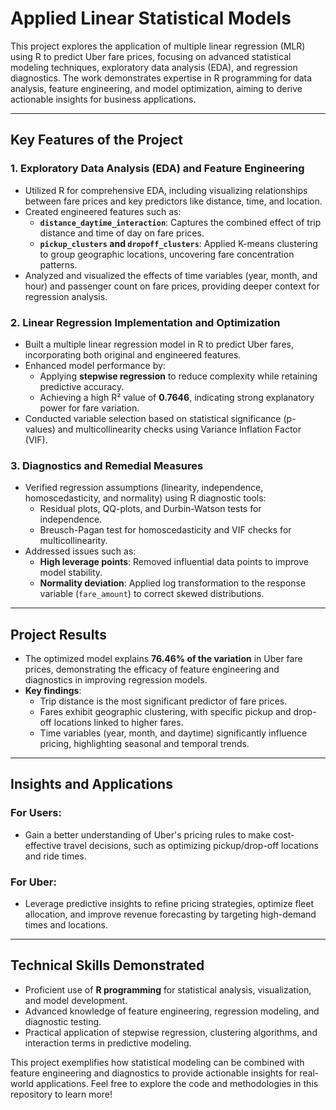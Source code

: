 # Applied Linear Statistical Models


This project explores the application of multiple linear regression (MLR) using R to predict Uber fare prices, focusing on advanced statistical modeling techniques, exploratory data analysis (EDA), and regression diagnostics. The work demonstrates expertise in R programming for data analysis, feature engineering, and model optimization, aiming to derive actionable insights for business applications.  

---

## Key Features of the Project  

### 1. Exploratory Data Analysis (EDA) and Feature Engineering  
- Utilized R for comprehensive EDA, including visualizing relationships between fare prices and key predictors like distance, time, and location.  
- Created engineered features such as:
  - **`distance_daytime_interaction`**: Captures the combined effect of trip distance and time of day on fare prices.  
  - **`pickup_clusters` and `dropoff_clusters`**: Applied K-means clustering to group geographic locations, uncovering fare concentration patterns.  
- Analyzed and visualized the effects of time variables (year, month, and hour) and passenger count on fare prices, providing deeper context for regression analysis.  

### 2. Linear Regression Implementation and Optimization  
- Built a multiple linear regression model in R to predict Uber fares, incorporating both original and engineered features.  
- Enhanced model performance by:
  - Applying **stepwise regression** to reduce complexity while retaining predictive accuracy.  
  - Achieving a high R² value of **0.7646**, indicating strong explanatory power for fare variation.  
- Conducted variable selection based on statistical significance (p-values) and multicollinearity checks using Variance Inflation Factor (VIF).  

### 3. Diagnostics and Remedial Measures  
- Verified regression assumptions (linearity, independence, homoscedasticity, and normality) using R diagnostic tools:
  - Residual plots, QQ-plots, and Durbin-Watson tests for independence.  
  - Breusch-Pagan test for homoscedasticity and VIF checks for multicollinearity.  
- Addressed issues such as:  
  - **High leverage points**: Removed influential data points to improve model stability.  
  - **Normality deviation**: Applied log transformation to the response variable (`fare_amount`) to correct skewed distributions.  

---

## Project Results  
- The optimized model explains **76.46% of the variation** in Uber fare prices, demonstrating the efficacy of feature engineering and diagnostics in improving regression models.  
- **Key findings**:  
  - Trip distance is the most significant predictor of fare prices.  
  - Fares exhibit geographic clustering, with specific pickup and drop-off locations linked to higher fares.  
  - Time variables (year, month, and daytime) significantly influence pricing, highlighting seasonal and temporal trends.  

---

## Insights and Applications  
### For Users:  
- Gain a better understanding of Uber's pricing rules to make cost-effective travel decisions, such as optimizing pickup/drop-off locations and ride times.  

### For Uber:  
- Leverage predictive insights to refine pricing strategies, optimize fleet allocation, and improve revenue forecasting by targeting high-demand times and locations.  

---

## Technical Skills Demonstrated  
- Proficient use of **R programming** for statistical analysis, visualization, and model development.  
- Advanced knowledge of feature engineering, regression modeling, and diagnostic testing.  
- Practical application of stepwise regression, clustering algorithms, and interaction terms in predictive modeling.  

This project exemplifies how statistical modeling can be combined with feature engineering and diagnostics to provide actionable insights for real-world applications. Feel free to explore the code and methodologies in this repository to learn more!  


